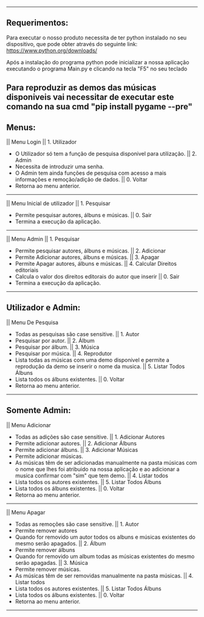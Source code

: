 ----------------------------------------
Requerimentos:
----------------------------------------
Para executar o nosso produto necessita de ter python instalado no seu dispositivo, que pode obter através do seguinte link: https://www.python.org/downloads/

Após a instalação do programa python pode inicializar a nossa aplicação executando o programa Main.py e clicando na tecla "F5" no seu teclado

Para reproduzir as demos das músicas disponiveis vai necessitar de executar este comando na sua cmd "pip install pygame --pre"
----------------------------------------
Menus:
----------------------------------------
|| Menu Login
|| 1. Utilizador
- O Utilizador só tem a função de pesquisa disponivel para utilização.
|| 2. Admin
- Necessita de introduzir uma senha.
- O Admin tem ainda funções de pesquisa com acesso a mais informações e remoção/adição de dados.
|| 0. Voltar
- Retorna ao menu anterior.
----------------------------------------
|| Menu Inicial de utilizador
|| 1. Pesquisar
- Permite pesquisar autores, álbuns e músicas.
|| 0. Sair
- Termina a execução da aplicação.
----------------------------------------
|| Menu Admin
|| 1. Pesquisar
- Permite pesquisar autores, álbuns e músicas.
|| 2. Adicionar
- Permite Adicionar autores, álbuns e músicas.
|| 3. Apagar
- Permite Apagar autores, álbuns e músicas.
|| 4. Calcular Direitos editoriais
- Calcula o valor dos direitos editorais do autor que inserir
|| 0. Sair
- Termina a execução da aplicação.
----------------------------------------
Utilizador e Admin:
----------------------------------------
|| Menu De Pesquisa
- Todas as pesquisas são case sensitive.
|| 1. Autor
- Pesquisar por autor.
|| 2. Álbum
- Pesquisar por álbum.
|| 3. Música
- Pesquisar por música.
|| 4. Reprodutor
- Lista todas as músicas com uma demo disponivel e permite a reprodução da demo se inserir o nome da musica.
|| 5. Listar Todos Álbuns
- Lista todos os álbuns existentes.
|| 0. Voltar
- Retorna ao menu anterior.
----------------------------------------
Somente Admin:
----------------------------------------
|| Menu Adicionar
- Todas as adições são case sensitive.
|| 1. Adicionar Autores
- Permite adicionar autores.
|| 2. Adicionar Álbuns
- Permite adicionar álbuns.
|| 3. Adicionar Músicas
- Permite adicionar músicas.
- As músicas têm de ser adicionadas manualmente na pasta músicas com o nome que lhes foi atribuido na nossa aplicação e ao adicionar a musica confirmar com "sim" que tem demo.
|| 4. Listar todos
- Lista todos os autores existentes.
|| 5. Listar Todos Álbuns
- Lista todos os álbuns existentes.
|| 0. Voltar
- Retorna ao menu anterior.
----------------------------------------
|| Menu Apagar
- Todas as remoções são case sensitive.
|| 1. Autor
- Permite remover autores
- Quando for removido um autor todos os albuns e músicas existentes do mesmo serão apagados.
|| 2. Álbum
- Permite remover álbuns
- Quando for removido um album todas as músicas existentes do mesmo serão apagadas.
|| 3. Música
- Permite remover músicas.
- As músicas têm de ser removidas manualmente na pasta músicas.
|| 4. Listar todos
- Lista todos os autores existentes.
|| 5. Listar Todos Álbuns
- Lista todos os álbuns existentes.
|| 0. Voltar
- Retorna ao menu anterior.
----------------------------------------



